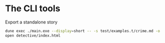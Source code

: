 
# The CLI tools

Export a standalone story

```sh
dune exec ./main.exe --display=short -- -s test/examples.t/crime.md -o detective
open detective/index.html
```
